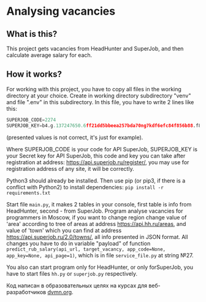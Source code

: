# Analysing vacancies

## What is this?

This project gets vacancies from HeadHunter and SuperJob, and then calculate average salary for each. 

## How it works?

For working with this project, you have to copy all files in the working directory at your choice.  Create in working 
directory subdirectory "venv" and file ".env" in this subdirectory. In this file, you have to write 2 lines like this:
```python
SUPERJOB_CODE=2274
SUPERJOB_KEY=b4.g.137247650.6ff21dd5bbeea257bda70ng7kdf6efc84f856b88.f8dsa5a6aa5f0ca040f107ded2673feeb3e7bc8e
```
(presented values is not correct, it's just for example).

Where SUPERJOB_CODE is your code for API SuperJob, SUPERJOB_KEY is your Secret key for API SuperJob, this code and key
you can take after registration at address: https://api.superjob.ru/register/, you may use for registration address of
any site,  it will be correctly.

Python3 should  already be installed. Then use pip (or pip3, if there is a conflict with Python2) to install
dependencies: `pip install -r requirements.txt`

Start file `main.py`, it makes 2 tables in your console, first table is info from HeadHunter, second - from SuperJob.
Program analyse vacancies for programmers in Moscow, if you want to change region change value of 'area' according to 
tree of areas at address https://api.hh.ru/areas, and value of 'town' which you can find at address 
https://api.superjob.ru/2.0/towns/, all info presented in JSON format. All changes you have to do in variable "payload"
of function `predict_rub_salary(api_url, target_vacancy, app_code=None, app_key=None, api_page=1)`, which is in file
`service_file.py` at string №27.

You also can start program only for HeadHunter, or only forSuperJob, you have to start files `hh.py` or `superjob.py`
respectively.



Код написан в образовательных целях на курсах для веб-разработчиков [dvmn.org](https://dvmn.org/).